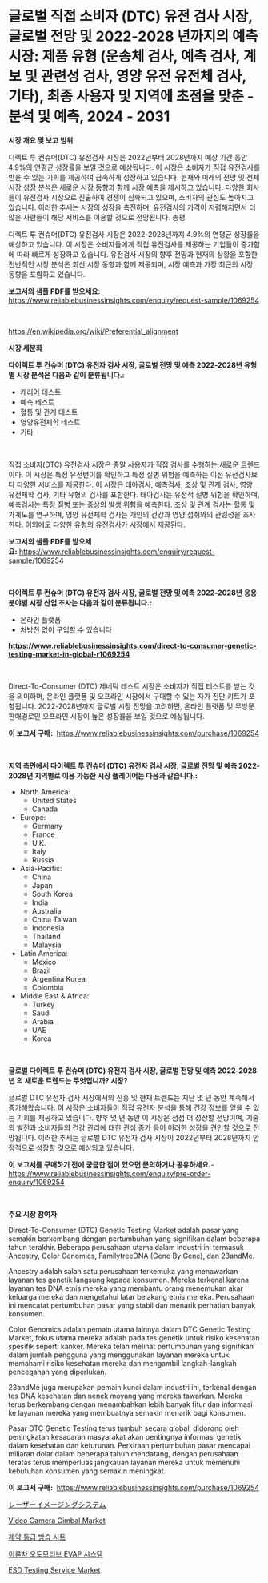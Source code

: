 <p><h1>글로벌 직접 소비자 (DTC) 유전 검사 시장, 글로벌 전망 및 2022-2028 년까지의 예측 시장: 제품 유형 (운송체 검사, 예측 검사, 계보 및 관련성 검사, 영양 유전 유전체 검사, 기타), 최종 사용자 및 지역에 초점을 맞춘 - 분석 및 예측, 2024 - 2031</h1></p><p><strong>시장 개요 및 보고 범위</strong></p>
<p><p>디렉트 투 컨슈머(DTC) 유전검사 시장은 2022년부터 2028년까지 예상 기간 동안 4.9%의 연평균 성장률을 보일 것으로 예상됩니다. 이 시장은 소비자가 직접 유전검사를 받을 수 있는 기회를 제공하여 급속하게 성장하고 있습니다. 현재와 미래의 전망 및 전체 시장 성장 분석은 새로운 시장 동향과 함께 시장 예측을 제시하고 있습니다. 다양한 회사들이 유전검사 시장으로 진출하여 경쟁이 심화되고 있으며, 소비자의 관심도 높아지고 있습니다. 이러한 추세는 시장의 성장을 촉진하며, 유전검사의 가격이 저렴해지면서 더 많은 사람들이 해당 서비스를 이용할 것으로 전망됩니다. 총평</p><p>디렉트 투 컨슈머(DTC) 유전검사 시장은 2022-2028년까지 4.9%의 연평균 성장률을 예상하고 있습니다. 이 시장은 소비자들에게 직접 유전검사를 제공하는 기업들이 증가함에 따라 빠르게 성장하고 있습니다. 유전검사 시장의 향후 전망과 현재의 상황을 포함한 전반적인 시장 분석은 최신 시장 동향과 함께 제공되며, 시장 예측과 가장 최근의 시장 동향을 포함하고 있습니다.</p></p>
<p><strong>보고서의 샘플 PDF를 받으세요:</strong> <a href="https://www.reliablebusinessinsights.com/enquiry/request-sample/1069254">https://www.reliablebusinessinsights.com/enquiry/request-sample/1069254</a></p>
<p>&nbsp;</p>
<p><a href="https://en.wikipedia.org/wiki/Preferential_alignment">https://en.wikipedia.org/wiki/Preferential_alignment</a></p>
<p><strong>시장 세분화</strong></p>
<p><strong>다이렉트 투 컨슈머 (DTC) 유전자 검사 시장, 글로벌 전망 및 예측 2022-2028년 유형별 시장 분석은 다음과 같이 분류됩니다.:</strong></p>
<p><ul><li>캐리어 테스트</li><li>예측 테스트</li><li>혈통 및 관계 테스트</li><li>영양유전체학 테스트</li><li>기타</li></ul></p>
<p>&nbsp;</p>
<p><p>직접 소비자(DTC) 유전검사 시장은 종말 사용자가 직접 검사를 수행하는 새로운 트렌드이다. 이 시장은 특정 유전변이를 확인하고 특정 질병 위험을 예측하는 이전 유전검사보다 다양한 서비스를 제공한다. 이 시장은 태아검사, 예측검사, 조상 및 관계 검사, 영양 유전체학 검사, 기타 유형의 검사를 포함한다. 태아검사는 유전적 질병 위험을 확인하며, 예측검사는 특정 질병 또는 증상의 발생 위험을 예측한다. 조상 및 관계 검사는 혈통 및 가계도를 연구하며, 영양 유전체학 검사는 개인의 건강과 영양 섭취와의 관련성을 조사한다. 이외에도 다양한 유형의 유전검사가 시장에서 제공된다.</p></p>
<p><strong>보고서의 샘플 PDF를 받으세요:</strong>&nbsp;<a href="https://www.reliablebusinessinsights.com/enquiry/request-sample/1069254">https://www.reliablebusinessinsights.com/enquiry/request-sample/1069254</a></p>
<p>&nbsp;</p>
<p><strong> 다이렉트 투 컨슈머 (DTC) 유전자 검사 시장, 글로벌 전망 및 예측 2022-2028년 응용 분야별 시장 산업 조사는 다음과 같이 분류됩니다.:</strong></p>
<p><ul><li>온라인 플랫폼</li><li>처방전 없이 구입할 수 있습니다</li></ul></p>
<p><strong><a href="https://www.reliablebusinessinsights.com/direct-to-consumer-genetic-testing-market-in-global-r1069254">https://www.reliablebusinessinsights.com/direct-to-consumer-genetic-testing-market-in-global-r1069254</a></strong></p>
<p>&nbsp;</p>
<p><p>Direct-To-Consumer (DTC) 제네틱 테스트 시장은 소비자가 직접 테스트를 받는 것을 의미하며, 온라인 플랫폼 및 오프라인 시장에서 구매할 수 있는 자가 진단 키트가 포함됩니다. 2022-2028년까지 글로벌 시장 전망을 고려하면, 온라인 플랫폼 및 무방문 판매경로인 오프라인 시장이 높은 성장률을 보일 것으로 예상됩니다.</p></p>
<p><strong>이 보고서 구매:</strong>&nbsp; <a href="https://www.reliablebusinessinsights.com/purchase/1069254">https://www.reliablebusinessinsights.com/purchase/1069254</a></p>
<p>&nbsp;</p>
<p><strong>지역 측면에서 다이렉트 투 컨슈머 (DTC) 유전자 검사 시장, 글로벌 전망 및 예측 2022-2028년 지역별로 이용 가능한 시장 플레이어는 다음과 같습니다.:</strong></p>
<p><ul>
    <li>
        North America:
        <ul>
            <li>United States</li>
            <li>Canada</li>
        </ul>
    </li>
    <li>
        Europe:
        <ul>
            <li>Germany</li>
            <li>France</li>
            <li>U.K.</li>
            <li>Italy</li>
            <li>Russia</li>
        </ul>
    </li>
    <li>
        Asia-Pacific:
        <ul>
            <li>China</li>
            <li>Japan</li>
            <li>South Korea</li>
            <li>India</li>
            <li>Australia</li>
            <li>China Taiwan</li>
            <li>Indonesia</li>
            <li>Thailand</li>
            <li>Malaysia</li>
        </ul>
    </li>
    <li>
        Latin America:
        <ul>
            <li>Mexico</li>
            <li>Brazil</li>
            <li>Argentina Korea</li>
            <li>Colombia</li>
        </ul>
    </li>
    <li>
        Middle East & Africa:
        <ul>
            <li>Turkey</li>
            <li>Saudi</li>
            <li>Arabia</li>
            <li>UAE</li>
            <li>Korea</li>
        </ul>
    </li>
    </ul></p>
<p>&nbsp;</p>
<p><strong>글로벌 다이렉트 투 컨슈머 (DTC) 유전자 검사 시장, 글로벌 전망 및 예측 2022-2028년 의 새로운 트렌드는 무엇입니까? 시장?</strong></p>
<p><p>글로벌 DTC 유전자 검사 시장에서의 신흥 및 현재 트렌드는 지난 몇 년 동안 계속해서 증가해왔습니다. 이 시장은 소비자들이 직접 유전자 분석을 통해 건강 정보를 얻을 수 있는 기회를 제공하고 있습니다. 향후 몇 년 동안 이 시장은 점점 더 성장할 전망이며, 기술의 발전과 소비자들의 건강 관리에 대한 관심 증가 등이 이러한 성장을 견인할 것으로 전망됩니다. 이러한 추세는 글로벌 DTC 유전자 검사 시장이 2022년부터 2028년까지 안정적으로 성장할 것으로 예상되고 있습니다.</p></p>
<p><strong>이 보고서를 구매하기 전에 궁금한 점이 있으면 문의하거나 공유하세요.</strong>- <a href="https://www.reliablebusinessinsights.com/enquiry/pre-order-enquiry/1069254">https://www.reliablebusinessinsights.com/enquiry/pre-order-enquiry/1069254</a></p>
<p>&nbsp;</p>
<p><strong>주요 시장 참여자</strong></p>
<p><p>Direct-To-Consumer (DTC) Genetic Testing Market adalah pasar yang semakin berkembang dengan pertumbuhan yang signifikan dalam beberapa tahun terakhir. Beberapa perusahaan utama dalam industri ini termasuk Ancestry, Color Genomics, FamilytreeDNA (Gene By Gene), dan 23andMe.</p><p>Ancestry adalah salah satu perusahaan terkemuka yang menawarkan layanan tes genetik langsung kepada konsumen. Mereka terkenal karena layanan tes DNA etnis mereka yang membantu orang menemukan akar keluarga mereka dan mengetahui latar belakang etnis mereka. Perusahaan ini mencatat pertumbuhan pasar yang stabil dan menarik perhatian banyak konsumen.</p><p>Color Genomics adalah pemain utama lainnya dalam DTC Genetic Testing Market, fokus utama mereka adalah pada tes genetik untuk risiko kesehatan spesifik seperti kanker. Mereka telah melihat pertumbuhan yang signifikan dalam jumlah pengguna yang menggunakan layanan mereka untuk memahami risiko kesehatan mereka dan mengambil langkah-langkah pencegahan yang diperlukan.</p><p>23andMe juga merupakan pemain kunci dalam industri ini, terkenal dengan tes DNA kesehatan dan nenek moyang yang mereka tawarkan. Mereka terus berkembang dengan menambahkan lebih banyak fitur dan informasi ke layanan mereka yang membuatnya semakin menarik bagi konsumen.</p><p>Pasar DTC Genetic Testing terus tumbuh secara global, didorong oleh peningkatan kesadaran masyarakat akan pentingnya informasi genetik dalam kesehatan dan keturunan. Perkiraan pertumbuhan pasar mencapai miliaran dolar dalam beberapa tahun mendatang, dengan perusahaan teratas terus memperluas jangkauan layanan mereka untuk memenuhi kebutuhan konsumen yang semakin meningkat.</p></p>
<p><strong>이 보고서 구매:</strong>&nbsp;&nbsp;<a href="https://www.reliablebusinessinsights.com/purchase/1069254">https://www.reliablebusinessinsights.com/purchase/1069254</a></p>
<p><p><a href="https://medium.com/@carolynsparkly/%E3%83%AC%E3%83%BC%E3%82%B6%E3%83%BC%E3%82%A4%E3%83%A1%E3%83%BC%E3%82%B8%E3%83%B3%E3%82%B0%E3%82%B7%E3%82%B9%E3%83%86%E3%83%A0%E5%B8%82%E5%A0%B4%E8%A6%8F%E6%A8%A1-%E5%B8%82%E5%A0%B4%E5%B1%95%E6%9C%9B%E3%81%8A%E3%82%88%E3%81%B3%E5%B8%82%E5%A0%B4%E4%BA%88%E6%B8%AC-2024%E5%B9%B4%E3%81%8B%E3%82%892031%E5%B9%B4%E3%81%BE%E3%81%A7-5b6d26cfed91">レーザーイメージングシステム</a></p><p><a href="https://www.linkedin.com/pulse/global-video-camera-gimbal-market-focus-product-type-level-cmicf?trackingId=Srx7JQv1rBupBdRsWf6oQQ%3D%3D">Video Camera Gimbal Market</a></p><p><a href="https://medium.com/@carmellalang1/%EC%95%BD%ED%95%99-%EB%93%B1%EA%B8%89%EC%9D%98-%EB%B0%A9%EC%88%98-%EC%8B%9C%ED%8A%B8-%EC%8B%9C%EC%9E%A5-%EB%B3%B4%EA%B3%A0%EC%84%9C%EB%8A%94-%EC%9D%B4-%EC%8B%9C%EC%9E%A5%EC%9D%98-%EC%B5%9C%EC%8B%A0-%ED%8A%B8%EB%A0%8C%EB%93%9C%EC%99%80-%EC%84%B1%EC%9E%A5-%EA%B8%B0%ED%9A%8C%EB%A5%BC-%EB%B3%B4%EC%97%AC%EC%A4%8D%EB%8B%88%EB%8B%A4-9afabf2da39c">제약 등급 방습 시트</a></p><p><a href="https://medium.com/@stanleylyittle554467/%EB%91%90-%EB%B0%94%ED%80%B4-%EC%9E%90%EB%8F%99%EC%B0%A8-%EC%A0%84%EB%A0%A5-evap-%EC%8B%9C%EC%8A%A4%ED%85%9C-%EC%8B%9C%EC%9E%A5-%EC%8B%9C%EC%9E%A5-cagr-%EC%8B%9C%EC%9E%A5-%EB%8F%99%ED%96%A5-%EB%B0%8F-%EC%84%B1%EC%9E%A5-%EC%A0%84%EB%9E%B5%EC%97%90-%EB%8C%80%ED%95%9C-%ED%86%B5%EC%B0%B0%EB%A0%A5-4d8a1bf1280d">이륜차 오토모티브 EVAP 시스템</a></p><p><a href="https://github.com/mharielmesa/Market-Research-Report-List-4/blob/main/esd-testing-service-market.md">ESD Testing Service Market</a></p></p>